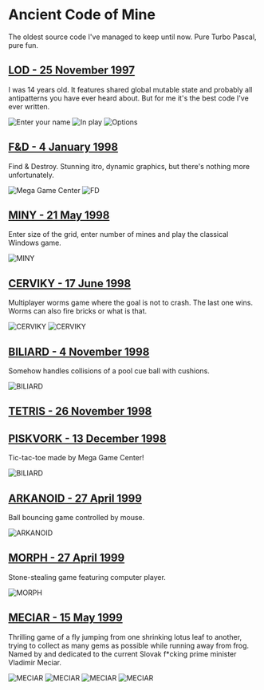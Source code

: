 # Ancient Code of Mine

The oldest source code I've managed to keep until now. Pure Turbo Pascal, pure fun.

## [LOD - 25 November 1997](LOD/LOD.PAS)

I was 14 years old. It features shared global mutable state and probably all
antipatterns you have ever heard about. But for me it's the best code I've ever
written.

![Enter your name](img/lod1.png)
![In play](img/lod2.png)
![Options](img/lod3.png)

## [F&D - 4 January 1998](F&D/F&D.PAS)

Find & Destroy. Stunning itro, dynamic graphics, but there's nothing more
unfortunately.

![Mega Game Center](img/fd1.png)
![FD](img/fd2.png)

## [MINY - 21 May 1998](MINY/MINY.PAS)

Enter size of the grid, enter number of mines and play the classical Windows game.

![MINY](img/miny1.png)

## [CERVIKY - 17 June 1998](CERVIKY/CERVIKY.PAS)

Multiplayer worms game where the goal is not to crash. The last one wins. Worms
can also fire bricks or what is that.

![CERVIKY](img/cerviky1.png)
![CERVIKY](img/cerviky2.png)

## [BILIARD - 4 November 1998](BILIARD/BILIARD.PAS)

Somehow handles collisions of a pool cue ball with cushions.  

![BILIARD](img/biliard1.png)

## [TETRIS - 26 November 1998](TETRIS/TETRIS.PAS)

## [PISKVORK - 13 December 1998](PISKVORK/PISKVORK.PAS)

Tic-tac-toe made by Mega Game Center!

![BILIARD](img/piskvorky1.png)

## [ARKANOID - 27 April 1999](ARKANOID/ARKANOID.PAS)

Ball bouncing game controlled by mouse. 

![ARKANOID](img/arkanoid1.png)

## [MORPH - 27 April 1999](MORPH/MORPH.PAS)

Stone-stealing game featuring computer player.

![MORPH](img/morph1.png)

## [MECIAR - 15 May 1999](MECIAR/MECIAR.PAS)

Thrilling game of a fly jumping from one shrinking lotus leaf to another, trying
to collect as many gems as possible while running away from frog. Named by and
dedicated to the current Slovak f*cking prime minister Vladimir Meciar.

![MECIAR](img/meciar1.png)
![MECIAR](img/meciar2.png)
![MECIAR](img/meciar3.png)
![MECIAR](img/meciar4.png)